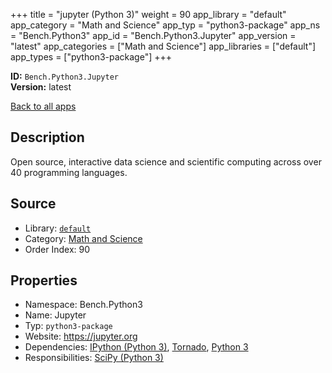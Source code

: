 ﻿+++
title = "jupyter (Python 3)"
weight = 90
app_library = "default"
app_category = "Math and Science"
app_typ = "python3-package"
app_ns = "Bench.Python3"
app_id = "Bench.Python3.Jupyter"
app_version = "latest"
app_categories = ["Math and Science"]
app_libraries = ["default"]
app_types = ["python3-package"]
+++

**ID:** `Bench.Python3.Jupyter`  
**Version:** latest  
<!--more-->

[Back to all apps](/apps/)

## Description
Open source, interactive data science and scientific computing
across over 40 programming languages.

## Source

* Library: [`default`](/app_libraries/default)
* Category: [Math and Science](/app_categories/math-and-science)
* Order Index: 90

## Properties

* Namespace: Bench.Python3
* Name: Jupyter
* Typ: `python3-package`
* Website: <https://jupyter.org>
* Dependencies: [IPython (Python 3)](/apps/Bench.Python3.IPython), [Tornado](/apps/Bench.Python.Tornado), [Python 3](/apps/Bench.Python3)
* Responsibilities: [SciPy (Python 3)](/apps/Bench.Python3.SciPy)

